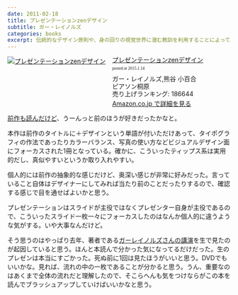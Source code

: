 ```yaml
---
date: 2011-02-18
title: プレゼンテーションzenデザイン
subtitle: ガー・レイノルズ
categories: books
excerpt: 伝統的なデザイン原則や、身の回りの視覚世界に潜む教訓を利用することによって、明確なコミュニケーションを達成する方法を伝授。
---
```


<div class="azlink-box"><div class="azlink-image" style="float:left"><a href="http://www.amazon.co.jp/exec/obidos/ASIN/4894713993/warikiru-22/" name="azlinklink" target="_blank"><img src="http://ecx.images-amazon.com/images/I/51F1nBPMUUL._SL160_.jpg" alt="プレゼンテーションzenデザイン" style="border:none" /></a></div><div class="azlink-info" style="float:left;margin-left:15px;line-height:120%"><div class="azlink-name" style="margin-bottom:10px;line-height:120%"><a href="http://www.amazon.co.jp/exec/obidos/ASIN/4894713993/warikiru-22/" name="azlinklink" target="_blank">プレゼンテーションzenデザイン</a><div class="azlink-powered-date" style="font-size:7pt;margin-top:5px;font-family:verdana;line-height:120%">posted at 2015.1.14</div></div><div class="azlink-detail">ガー・レイノルズ,熊谷 小百合<br />ピアソン桐原<br />売り上げランキング: 186644<br /></div><div class="azlink-link" style="margin-top:5px"><a href="http://www.amazon.co.jp/exec/obidos/ASIN/4894713993/warikiru-22/" target="_blank">Amazon.co.jp で詳細を見る</a></div></div><div class="azlink-footer" style="clear:left"></div></div>

[前作も読んだけど](/mol/log/prezentation-zen/)、うーんっと前のほうが好きだったかなと。

本作は前作のタイトルに＋デザインという単語が付いただけあって、タイポグラフィの作法であったりカラーバランス、写真の使い方などビジュアルデザイン面にフォーカスされた1冊となっている。確かに、こういったティップス系は実用的だし、真似やすいというか取り入れやすい。

個人的には前作の抽象的な感じだけど、奥深い感じが非常に好みだった。言っていること自体はデザイナーにしてみれば当たり前のことだったりするので、確認する感じで目を通せばよいかと思う。

プレゼンテーションはスライドが主役ではなくプレゼンター自身が主役であるので、こういったスライド一枚一々にフォーカスしたのはなんか個人的に違うような気がする。いや大事なんだけど。

そう思うのはやっぱり去年、著者である[ガーレイノルズさんの講演](/mol/log/the-naked-presenter/)を生で見たのが起因していると思う。ほんと本読んで分かった気になってるだけだった。生のプレゼンは本当にすごかった。死ぬ前に1回は見たほうがいいと思う。DVDでもいいかな。見れば、流れの中の一枚であることが分かると思う。うん、重要なのはあくまで全体の流れだと理解したので、そこらへんも気をつけならがこの本を読んでブラッシュアップしていけばいいかなと思う。